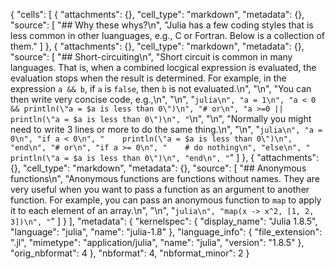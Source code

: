 {
 "cells": [
  {
   "attachments": {},
   "cell_type": "markdown",
   "metadata": {},
   "source": [
    "## Why these whys?\n",
    "Julia has a few coding styles that is less common in other luanguages, e.g., C or Fortran. Below is a collection of them."
   ]
  },
  {
   "attachments": {},
   "cell_type": "markdown",
   "metadata": {},
   "source": [
    "## Short-circuiting\n",
    "Short circuit is common in many languages. That is, when a combined locgical expression is evaluated, the evaluation stops when the result is determined. For example, in the expression `a && b`, if `a` is `false`, then `b` is not evaluated.\n",
    "\n",
    "You can then write very concise code, e.g.,\n",
    "\n",
    "```julia\n",
    "a = 1\n",
    "a < 0 && println(\"a = $a is less than 0\")\n",
    "# or\n",
    "a >=0 || println(\"a = $a is less than 0\")\n",
    "```\n",
    "\n",
    "Normally you might need to write 3 lines or more to do the same thing.\n",
    "\n",
    "```julia\n",
    "a = 0\n",
    "if a < 0\n",
    "    println(\"a = $a is less than 0\")\n",
    "end\n",
    "# or\n",
    "if a >= 0\n",
    "    # do nothing\n",
    "else\n",
    "    println(\"a = $a is less than 0\")\n",
    "end\n",
    "```"
   ]
  },
  {
   "attachments": {},
   "cell_type": "markdown",
   "metadata": {},
   "source": [
    "## Anonymous functions\n",
    "Anonymous functions are functions without names. They are very useful when you want to pass a function as an argument to another function. For example, you can pass an anonymous function to `map` to apply it to each element of an array.\n",
    "\n",
    "```julia\n",
    "map(x -> x^2, [1, 2, 3])\n",
    "```"
   ]
  }
 ],
 "metadata": {
  "kernelspec": {
   "display_name": "Julia 1.8.5",
   "language": "julia",
   "name": "julia-1.8"
  },
  "language_info": {
   "file_extension": ".jl",
   "mimetype": "application/julia",
   "name": "julia",
   "version": "1.8.5"
  },
  "orig_nbformat": 4
 },
 "nbformat": 4,
 "nbformat_minor": 2
}
